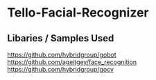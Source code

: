 # Tello-Facial-Recognizer

## Libaries / Samples Used
https://github.com/hybridgroup/gobot
https://github.com/ageitgey/face_recognition
https://github.com/hybridgroup/gocv

